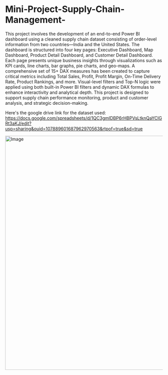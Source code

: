 # Mini-Project-Supply-Chain-Management-
This project involves the development of an end-to-end Power BI dashboard using a cleaned supply chain dataset consisting of order-level information from two countries—India and the United States. The dashboard is structured into four key pages: Executive Dashboard, Map Dashboard, Product Detail Dashboard, and Customer Detail Dashboard. Each page presents unique business insights through visualizations such as KPI cards, line charts, bar graphs, pie charts, and geo-maps. A comprehensive set of 15+ DAX measures has been created to capture critical metrics including Total Sales, Profit, Profit Margin, On-Time Delivery Rate, Product Rankings, and more. Visual-level filters and Top-N logic were applied using both built-in Power BI filters and dynamic DAX formulas to enhance interactivity and analytical depth. This project is designed to support supply chain performance monitoring, product and customer analysis, and strategic decision-making.

Here's the google drive link for the dataset used:
https://docs.google.com/spreadsheets/d/1QC3gmIDBP6rHBPVsLtknQaYClGRt3aKJ/edit?usp=sharing&ouid=107889601687962970563&rtpof=true&sd=true

<img width="1325" height="747" alt="Image" src="https://github.com/user-attachments/assets/72701553-e934-4bea-87bf-58f48132deb4" />
